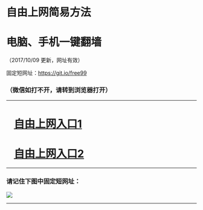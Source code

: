 ﻿# 自由上网简易方法

# 电脑、手机一键翻墙

（2017/10/09 更新，网址有效）

固定短网址：https://git.io/free99

### （微信如打不开，请转到浏览器打开）


***





# &nbsp;&nbsp; <a href="http://ft2710718420.fwq-tz-1001.info/fwqtz01.html?t=10090017544 " target="_blank">自由上网入口1</a>
# &nbsp;&nbsp; <a href="http://ft2220220984.fwq-tz-1002.info/fwqtz02.html?t=10090015047 " target="_blank">自由上网入口2</a>
***

### 请记住下图中固定短网址：

<img src="https://s3-us-west-2.amazonaws.com/fwq-1001/yjfq-20170905okok.png" /> 


***

